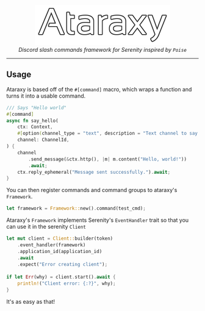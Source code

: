 <p align="center">
    <img src="https://github.com/ImpossibleReality/ataraxy/blob/main/images/ataraxy_title.png?raw=true" alt="Ataraxy"/><br />
    <i>Discord slash commands framework for Serenity inspired by <code>Poise</code></i>
</p>

---

## Usage

Ataraxy is based off of the `#[command]` macro, which wraps a function and turns it into a usable command.

```rust
/// Says "Hello world"
#[command]
async fn say_hello(
    ctx: Context,
    #[option(channel_type = "text", description = "Text channel to say hello to")]
    channel: ChannelId,
) {
    channel
        .send_message(&ctx.http(), |m| m.content("Hello, world!"))
        .await;
    ctx.reply_ephemeral("Message sent successfully.").await;
}
```

You can then register commands and command groups to ataraxy's `Framework`.

```rust
let framework = Framework::new().command(test_cmd);
```

Ataraxy's `Framework` implements Serenity's `EventHandler` trait so that you can use it in the serenity `Client`

```rust
let mut client = Client::builder(token)
    .event_handler(framework)
    .application_id(application_id)
    .await
    .expect("Error creating client");

if let Err(why) = client.start().await {
    println!("Client error: {:?}", why);
}
```

It's as easy as that!




